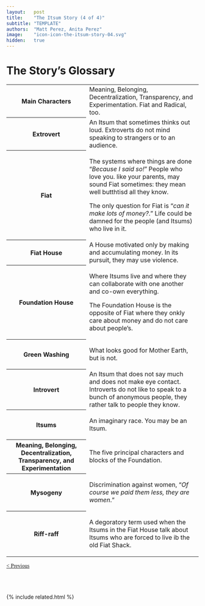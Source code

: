 ```yaml
---
layout:   post
title:    "The Itsum Story (4 of 4)"
subtitle: "TEMPLATE"
authors:  "Matt Perez, Anita Perez"
image:    "icon-icon-the-itsum-story-04.svg"
hidden:   true
---
```


<div style='display:none; '>
 <p>The Story&rsquo;s Glossary.</p>
</div>

<h1>The Story&rsquo;s Glossary</h1>
 <div class='_center'>
  <table class='_h2table'>
   <tr>
    <th>
     Main Characters
    </th>
    <td>
     Meaning, Belonging, Decentralization, Transparency, and Experimentation. Fiat and Radical, too.
    </td>
   </tr>
   <tr>
    <th>
     Extrovert
    </th>
    <td>
     An Itsum that sometimes thinks out loud. Extroverts do not mind speaking to strangers or to an audience.
    </td>
   </tr>
   <tr>
    <th>
     Fiat
    </th>
    <td>
     <p>The systems where things are done &ldquo;<em>Because I said so!</em>&rdquo; People who love you. like your parents, may sound Fiat sometimes: they mean well butthtisd all they know.</p>
     <p>The only question for Fiat is &ldquo;<em>can it make lots of money?</em>.&rdquo; Life could be damned for the people (and Itsums) who live in it.</p>
    </td>
   </tr>
   <tr>
    <th>
     Fiat House
    </th>
    <td>
     A House motivated only by making and accumulating money. In its pursuit, they may use violence. 
    </td>
   </tr>
   <tr>
    <th>
     Foundation House
    </th>
    <td>
     <p>Where Itsums live and where they can collaborate with one another and co-own everything.</p>
     <p>The Foundation House is the opposite of Fiat where they onkly care about money and do not care about people&rsquo;s.</p>
    </td>
   </tr>
   <tr>
    <th>
     Green Washing
    </th>
    <td>
     <p>What looks good for Mother Earth, but is not.</p>
    </td>
   </tr>
   <tr>
    <th>
     Introvert
    </th>
    <td>
     An Itsum that does not say much and does not make eye contact. Introverts do not like to speak to a bunch of anonymous people, they rather talk to people they know.
    </td>
   </tr>
   <tr>
    <th>
     Itsums
    </th>
    <td>
     <p>An imaginary race. You may be an Itsum.</p>
    </td>
   </tr>
   <tr>
    <th>
     Meaning, Belonging, Decentralization, Transparency, and Experimentation
    </th>
    <td>
     <p>The five principal characters and blocks of the Foundation.</p>
    </td>
   </tr>
   <tr>
    <th>
     Mysogeny
    </th>
    <td>
     <p>Discrimination against women, &ldquo;<em>Of course we paid them less, they are women</em>.&rdquo;</p>
    </td>
   </tr>
   <tr>
    <th>
     Riff-raff
    </th>
    <td>
     <p>A degoratory term used when the Itsums in the Fiat House talk about Itsums who are forced to live ib the old Fiat Shack.</p>
    </td>
   </tr>
  </table>
 </div>

<div style="margin-bottom:1in; font-family: American Typewriter, serif; ">
 <span style="float:left; " ><a href="https://radicalcompanies.com/2024/09/01/the-itsums-story-03">&lt; Previous</a>   </span>
 <!--
 <span style="float:right; "><a href="https://radicalcompanies.com/2024/09/01/the-itsum-story"-01>     START &rgt;</a></span>
 -->
</div>

{% include related.html %}
